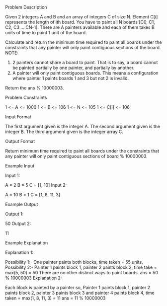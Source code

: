 Problem Description

Given 2 integers A and B and an array of integers C of size N. Element C[i] represents the length of ith board.
You have to paint all N boards [C0, C1, C2, C3 … CN-1]. There are A painters available and each of them takes B units of time to paint 1 unit of the board.

Calculate and return the minimum time required to paint all boards under the constraints that any painter will only paint contiguous sections of the board.
NOTE:

1. 2 painters cannot share a board to paint. That is to say, a board cannot be painted partially by one painter, and partially by another.
2. A painter will only paint contiguous boards. This means a configuration where painter 1 paints boards 1 and 3 but not 2 is invalid.

Return the ans % 10000003.

Problem Constraints

1 <= A <= 1000
1 <= B <= 106
1 <= N <= 105
1 <= C[i] <= 106

Input Format

The first argument given is the integer A.
The second argument given is the integer B.
The third argument given is the integer array C.

Output Format

Return minimum time required to paint all boards under the constraints that any painter will only paint contiguous sections of board % 10000003.

Example Input

Input 1:

A = 2
B = 5
C = [1, 10]
Input 2:

A = 10
B = 1
C = [1, 8, 11, 3]

Example Output

Output 1:

50
Output 2:

11

Example Explanation

Explanation 1:

Possibility 1:- One painter paints both blocks, time taken = 55 units.
Possibility 2:- Painter 1 paints block 1, painter 2 paints block 2, time take = max(5, 50) = 50
There are no other distinct ways to paint boards.
ans = 50 % 10000003
Explanation 2:

Each block is painted by a painter so, Painter 1 paints block 1, painter 2 paints block 2, painter 3 paints block 3
and painter 4 paints block 4, time taken = max(1, 8, 11, 3) = 11
ans = 11 % 10000003
